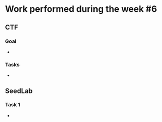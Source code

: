 # Work performed during the week #6

## CTF

### Goal
- 

### Tasks
- 


## SeedLab

### Task 1 
- 
